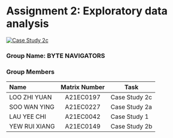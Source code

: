 # Assignment 2: Exploratory data analysis
<a href="[cs2c.ipynb](https://colab.research.google.com/drive/1T88HZ-X5-gr2AhhGrdqP8x1vVpK_5HFT?usp=sharing)"
   target="_parent"><img src="https://colab.research.google.com/assets/colab-badge.svg" alt="Case Study 2c"/></a>

### Group Name: BYTE NAVIGATORS
### Group Members

| Name                                     | Matrix Number | Task |
| :---------------------------------------- | :-------------: | ------------- |
| LOO ZHI YUAN            |A21EC0197      |Case Study 2c|
| SOO WAN YING              |A21EC0227      |Case Study 2a      |
| LAU YEE CHI              |A21EC0042      |Case Study 1    |
| YEW RUI XIANG              |A21EC0149      |Case Study 2b     |
